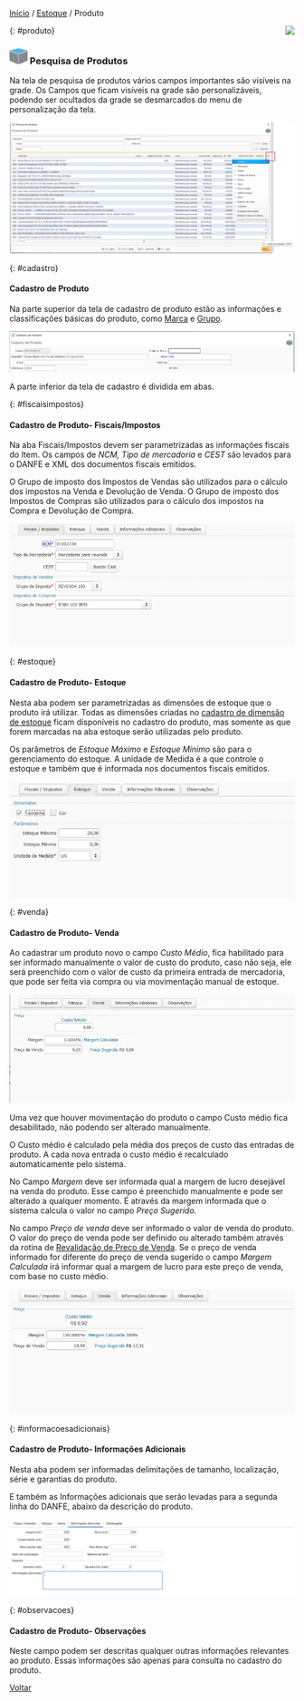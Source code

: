 [Início](index.md) / [Estoque](estoque.md) / Produto

<a href="http://docs.continentenuvem.com.br/dicas.html#dicas"><img align="right" src="http://docs.continentenuvem.com.br/images/dicas.png"></a>





{: #produto}

### ![](images/produto_32x32.png) Pesquisa de Produtos

Na tela de pesquisa de produtos vários campos importantes são visíveis na grade. Os Campos que ficam visíveis na grade são personalizáveis, podendo ser ocultados da grade se desmarcados do menu de personalização da tela.

![](images/estoque_produto_pesquisa.jpg)

{: #cadastro}

#### Cadastro de Produto

Na parte superior da tela de cadastro de produto estão as informações e classificações básicas do produto, como [Marca](estoque_marca.md#marca) e [Grupo](estoque_grupo_subgrupo.md#grupoproduto).

![](images/estoque_produto_cadastro_fiscal2.jpg)



A parte inferior da tela de cadastro é dividida em abas.

{: #fiscaisimpostos}

#### Cadastro de Produto- Fiscais/Impostos

Na aba Fiscais/Impostos devem ser parametrizadas as informações fiscais do Item. Os campos de *NCM, Tipo de mercadoria* e *CEST* são levados para o DANFE e XML dos documentos fiscais emitidos.

O Grupo de imposto dos Impostos de Vendas são utilizados para o cálculo dos impostos na Venda e Devolução de Venda. O Grupo de imposto dos Impostos de Compras são utilizados para o cálculo dos impostos na Compra e Devolução de Compra.



![](images/estoque_produto_cadastro_fiscal.jpg)



{: #estoque}

#### Cadastro de Produto- Estoque

Nesta aba podem ser parametrizadas as dimensões de estoque que o produto irá utilizar. Todas as dimensões criadas no [cadastro de dimensão de estoque](sistema_parametrizacao.md#dimensaoestoque) ficam disponíveis no cadastro do produto, mas somente as que forem marcadas na aba estoque serão utilizadas pelo produto.

Os parâmetros de *Estoque Máximo* e *Estoque Mínimo* são para o gerenciamento do estoque.  A unidade de Medida é a que controle o estoque e também que é informada nos documentos fiscais emitidos.

![](images/estoque_produto_cadastro_estoque.jpg)



{: #venda}

#### Cadastro de Produto- Venda

Ao cadastrar um produto novo o campo *Custo Médio*, fica habilitado para ser informado manualmente o valor de custo do produto, caso não seja, ele será preenchido com o valor de custo da primeira entrada de mercadoria, que pode ser feita via compra ou via movimentação manual de estoque.

![](images/estoque_produto_cadastro_venda_nova.jpg)

Uma vez que houver movimentação do produto o campo Custo médio fica desabilitado, não podendo ser alterado manualmente.

O Custo médio é calculado pela média dos preços de custo das entradas de produto. A cada nova entrada o custo médio é recalculado automaticamente pelo sistema.

No Campo *Margem* deve ser informada qual a margem de lucro desejável na venda do produto. Esse campo é preenchido manualmente e pode ser alterado a qualquer momento. É através da margem informada que o sistema calcula o valor no campo *Preço Sugerido.*

No campo *Preço de venda*  deve ser informado o valor de venda do produto. O valor do preço de venda pode ser definido ou alterado também através da rotina de [Revalidação de Preço de Venda](estoque_revelidacao_preco_venda.md#revalidacaoprecovenda). Se o preço de venda informado for diferente do preço de venda sugerido o campo *Margem Calculada* irá informar qual a margem de lucro para este preço de venda, com base no custo médio.

![](images/estoque_produto_cadastro_venda.jpg)

{: #informacoesadicionais}

#### Cadastro de Produto- Informações Adicionais

Nesta aba podem ser informadas delimitações de tamanho, localização, série e garantias do produto.

E também as Informações adicionais que serão levadas para a segunda linha do DANFE, abaixo da descrição do produto.

![](images/estoque_produto_cadastro_informacoesadicionais.jpg)

{: #observacoes}

#### Cadastro de Produto- Observações

Neste campo podem ser descritas qualquer outras informações relevantes ao produto. Essas informações são apenas para consulta no cadastro do produto.



[Voltar](estoque.md#estoque)

